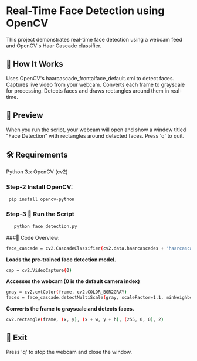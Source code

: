 # Real-Time Face Detection using OpenCV
This project demonstrates real-time face detection using a webcam feed and OpenCV's Haar Cascade classifier.

## 🧠 How It Works
Uses OpenCV's haarcascade_frontalface_default.xml to detect faces.
Captures live video from your webcam.
Converts each frame to grayscale for processing.
Detects faces and draws rectangles around them in real-time.

## 📸 Preview
When you run the script, your webcam will open and show a window titled "Face Detection" with rectangles around detected faces. Press 'q' to quit.

## 🛠 Requirements
Python 3.x
OpenCV (cv2)

### Step-2  Install OpenCV:
```sh
 pip install opencv-python
```
 
### Step-3  🚀 Run the Script
```sh
   python face_detection.py
```
   
###🧾 Code Overview: 
```sh
face_cascade = cv2.CascadeClassifier(cv2.data.haarcascades + 'haarcascade_frontalface_default.xml')
```

**Loads the pre-trained face detection model.**
```sh
cap = cv2.VideoCapture(0) 
```

**Accesses the webcam (0 is the default camera index)**
```sh
gray = cv2.cvtColor(frame, cv2.COLOR_BGR2GRAY)
faces = face_cascade.detectMultiScale(gray, scaleFactor=1.1, minNeighbors=5, minSize=(30, 30))
```

**Converts the frame to grayscale and detects faces.**
```sh
cv2.rectangle(frame, (x, y), (x + w, y + h), (255, 0, 0), 2)
```
## 🛑 Exit
Press 'q' to stop the webcam and close the window.
